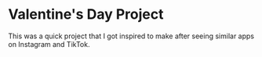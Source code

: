 # Valentine's Day Project

This was a quick project that I got inspired to make after seeing similar apps on Instagram and TikTok.
